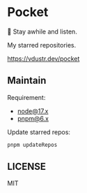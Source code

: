 # Pocket

👀 Stay awhile and listen.

My starred repositories.

<https://vdustr.dev/pocket>

## Maintain

Requirement:

- node@17.x
- pnpm@6.x

Update starred repos:

```sh
pnpm updateRepos
```

## LICENSE

MIT
